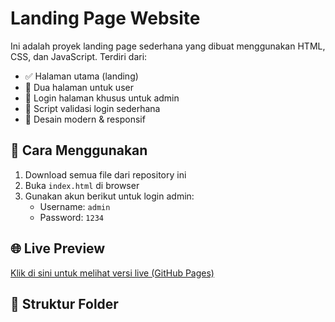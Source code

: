 # Landing Page Website

Ini adalah proyek landing page sederhana yang dibuat menggunakan HTML, CSS, dan JavaScript. Terdiri dari:

- ✅ Halaman utama (landing)
- 👥 Dua halaman untuk user
- 🔐 Login halaman khusus untuk admin
- 🧠 Script validasi login sederhana
- 🎨 Desain modern & responsif

## 🔧 Cara Menggunakan

1. Download semua file dari repository ini
2. Buka `index.html` di browser
3. Gunakan akun berikut untuk login admin:
   - Username: `admin`
   - Password: `1234`

## 🌐 Live Preview

[Klik di sini untuk melihat versi live (GitHub Pages)](https://username.github.io/landing-page/)

## 📁 Struktur Folder
